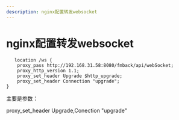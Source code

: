 ```yaml
---
description: nginx配置转发websocket
---
```


# nginx配置转发websocket

```text
   location /ws {
    proxy_pass http://192.168.31.58:8080/fmback/api/webSocket;
    proxy_http_version 1.1;
    proxy_set_header Upgrade $http_upgrade;
    proxy_set_header Connection "upgrade";
}

```

主要是参数：

proxy\_set\_header Upgrade,Conection "upgrade"


